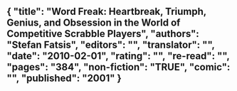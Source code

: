 {
 "title": "Word Freak: Heartbreak, Triumph, Genius, and Obsession in the World of Competitive Scrabble Players",
 "authors": "Stefan Fatsis",
 "editors": "",
 "translator": "",
 "date": "2010-02-01",
 "rating": "",
 "re-read": "",
 "pages": "384",
 "non-fiction": "TRUE",
 "comic": "",
 "published": "2001"
}
---

